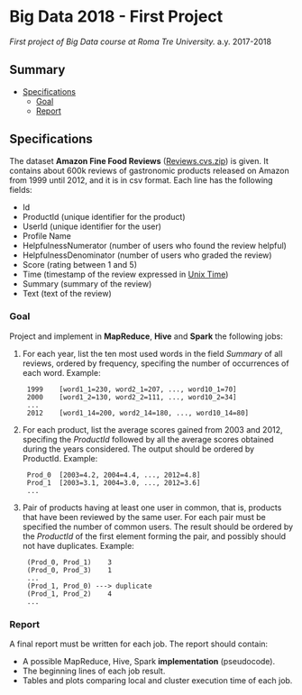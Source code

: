 # Big Data 2018 - First Project
*First project of Big Data course at Roma Tre University.*
a.y. 2017-2018

## Summary

- [Specifications](#specifications)
	+ [Goal](#goal)
	+ [Report](#report)

## Specifications

The dataset **Amazon Fine Food Reviews** ([Reviews.cvs.zip](http://torlone.dia.uniroma3.it/bigdata/Reviews.csv.zip)) is given. It contains about 600k reviews of gastronomic products released on Amazon from 1999 until 2012, and it is in csv format. Each line has the following fields:
- Id
- ProductId (unique identifier for the product)
- UserId (unique identifier for the user)
- Profile Name
- HelpfulnessNumerator (number of users who found the review helpful)
- HelpfulnessDenominator (number of users who graded the review)
- Score (rating between 1 and 5)
- Time (timestamp of the review expressed in [Unix Time](https://en.wikipedia.org/wiki/Unix_time))
- Summary (summary of the review)
- Text (text of the review)

### Goal

Project and implement in **MapReduce**, **Hive** and **Spark** the following jobs:
1. For each year, list the ten most used words in the field *Summary* of all reviews, ordered by frequency, specifing the number of occurrences of each word. Example:  

		1999	[word1_1=230, word2_1=207, ..., word10_1=70]
		2000	[word1_2=130, word2_2=111, ..., word10_2=34]
		...
		2012	[word1_14=200, word2_14=180, ..., word10_14=80]

2. For each product, list the average scores gained from 2003 and 2012, specifing the *ProductId* followed by all the average scores obtained during the years considered. The output should be ordered by ProductId. Example:  

		Prod_0	[2003=4.2, 2004=4.4, ..., 2012=4.8]
		Prod_1	[2003=3.1, 2004=3.0, ..., 2012=3.6]
		...

3. Pair of products having at least one user in common, that is, products that have been reviewed by the same user. For each pair must be specified the number of common users. The result should be ordered by the *ProductId* of the first element forming the pair, and possibly should not have duplicates. Example:  

		(Prod_0, Prod_1)	3
		(Prod_0, Prod_3)	1
		...
		(Prod_1, Prod_0) ---> duplicate
		(Prod_1, Prod_2)	4
		...

### Report

A final report must be written for each job. The report should contain:

- A possible MapReduce, Hive, Spark **implementation** (pseudocode).
- The beginning lines of each job result.
- Tables and plots comparing local and cluster execution time of each job.
